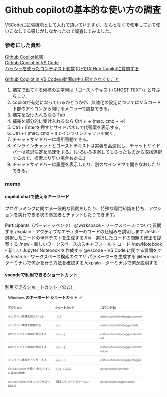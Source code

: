 
# Github copilotの基本的な使い方の調査

VSCodeに拡張機能として入れて頂いていますが、なんとなくで使用していて使いこなしてる感じがしなかったので調査してみました。

### 参考にした資料
[Github Copilot拡張](https://marketplace.visualstudio.com/items?itemName=GitHub.copilot-chat)  
[Github Copilot in VS Code](https://code.visualstudio.com/docs/copilot/overview)  
[ハッシュを使ったコンテキスト変数](https://dev.classmethod.jp/articles/github-copilot-chat-context-variables/)
[IDEでGitHub Copilotに質問する](https://docs.github.com/ja/copilot/using-github-copilot/asking-github-copilot-questions-in-your-ide)  



[Github Copilot in VS Codeの動画の中で紹介されてたこと](https://code.visualstudio.com/docs/copilot/overview)
1. 補完で出てくる候補の文字列は「ゴーストテキスト(GHOST TEXT)」と呼ぶらしい。
2. copilotが有効になっているかどうかや、無効化の設定についてはＶＳコード下部のアイコンから開けるメニューで調整できる。
3. 補完を受け入れるなら Tab
3. 補完を部分的に受け入れるなら Ctrl + →  (mac. cmd + →)
4. Ctrl + Enterを押すとサイドパネルで代替案を表示する。
5. Ctrl + i (mac. cmd + i)でインラインチャットを開く。
6. チャットサイドバーは場所移動できる。
7. インラインチャットとゴーストテキストは実装を高速化し、チャットサイドバーは意思決定を高速化する。(いろいろ提案してもらったものから取捨選択するので、検索より早い場合もある。)
8. チャットサイドバーは履歴を表示したり、別のウインドウで開きなおしたりできる。




### memo
#### copilot chatで使えるキーワード
プログラミングに関する一般的な質問をしたり、特殊な専門知識を持ち、アクションを実行できる次の参加者とチャットしたりできます。

Participants（パーティシペンツ）
@workspace - ワークスペースについて質問する
    /explain - アクティブなエディターのコードの仕組みを説明します
    /tests - 選択したコードの単体テストを生成する
    /fix - 選択したコードの問題の修正を提案する
    /new - 新しいワークスペースのスキャフォールド コード
    /newNotebook - 新しい Jupyter Notebook を作成する
@vscode - VS Code に関する質問をする
    /search - ワークスペース検索のクエリ パラメーターを生成する
@terminal - ターミナルで何かを行う方法を確認する
    /explain - ターミナルで何か説明する

#### vscodeで利用できるショートカット
[利用できるショートカット（公式）](https://docs.github.com/ja/copilot/managing-copilot/configure-personal-settings/configuring-github-copilot-in-your-environment)

![vscodeで利用できるショートカット](./images/windows-copilot-shortcut.png "vscodeで利用できるショートカット")
